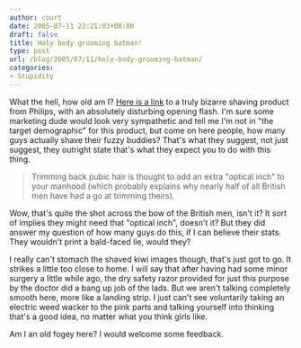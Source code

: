 ```yaml
---
author: court
date: 2005-07-11 22:21:03+00:00
draft: false
title: Holy body grooming batman!
type: post
url: /blog/2005/07/11/holy-body-grooming-batman/
categories:
- Stupidity
---
```


What the hell, how old am I?  [Here is a link](http://bodygroom.philips.com/) to a truly bizarre shaving product from Philips, with an absolutely disturbing opening flash.  I'm sure some marketing dude would look very sympathetic and tell me I'm not in "the target demographic" for this product, but come on here people, how many guys actually shave their fuzzy buddies?  That's what they suggest, not just suggest, they outright state that's what they expect you to do with this thing.


<blockquote>Trimming back pubic hair is thought to add an extra "optical inch" to your manhood (which probably explains why nearly half of all British men have had a go at trimming theirs).</blockquote>


Wow, that's quite the shot across the bow of the British men, isn't it?  It sort of implies they might need that "optical inch", doesn't it?  But they did answer my question of how many guys do this, if I can believe their stats.  They wouldn't print a bald-faced lie, would they?

I really can't stomach the shaved kiwi images though, that's just got to go.  It strikes a little too close to home.  I will say that after having had some minor surgery a little while ago, the dry safety razor provided for just this purpose by the doctor did a bang up job of the lads.  But we aren't talking completely smooth here, more like a landing strip.  I just can't see voluntarily taking an electric weed wacker to the pink parts and talking yourself into thinking that's a good idea, no matter what you think girls like.

Am I an old fogey here?  I would welcome some feedback.
